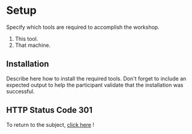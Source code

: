 # Setup

Specify which tools are required to accomplish the workshop.

1. This tool.
2. That machine.

## Installation

Describe here how to install the required tools.
Don't forget to include an expected output to help the participant validate that the installation
was successful.

## HTTP Status Code 301

To return to the subject, [click here](./SUBJECT.md#step-1-step-title) !